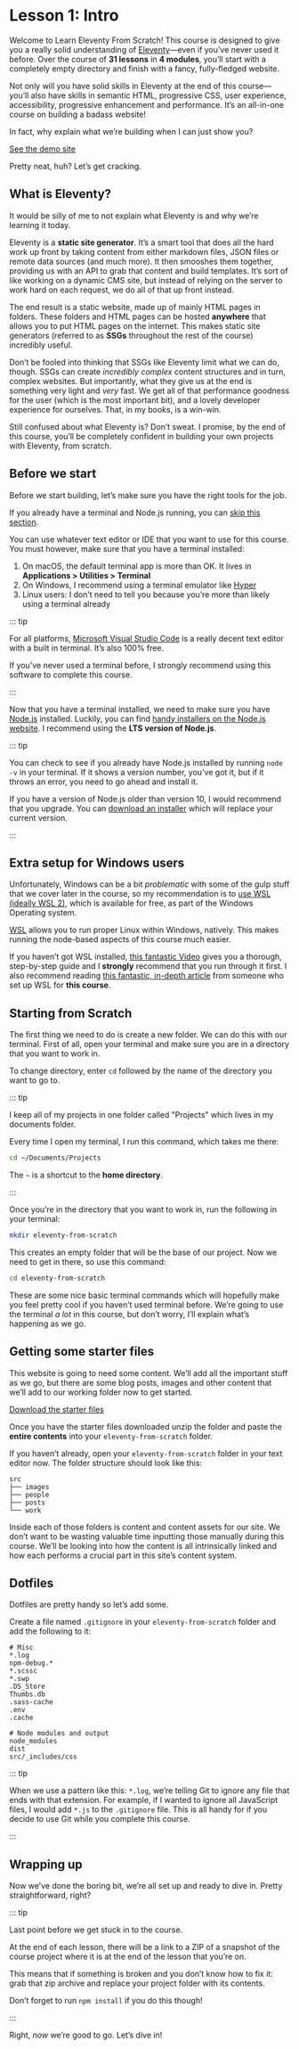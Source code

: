 # Lesson 1: Intro

Welcome to Learn Eleventy From Scratch! This course is designed to give you a really solid understanding of [Eleventy](https://www.11ty.dev/)—even if you’ve never used it before. Over the course of **31 lessons** in **4 modules**, you’ll start with a completely empty directory and finish with a fancy, fully-fledged website.

Not only will you have solid skills in Eleventy at the end of this course—you’ll also have skills in semantic HTML, progressive CSS, user experience, accessibility, progressive enhancement and performance. It’s an all-in-one course on building a badass website!

In fact, why explain what we’re building when I can just show you?

<a class="button" href="https://issue33.com">See the demo site</a>

Pretty neat, huh? Let’s get cracking.

## What is Eleventy?

It would be silly of me to not explain what Eleventy is and why we’re learning it today.

Eleventy is a **static site generator**. It’s a smart tool that does all the hard work up front by taking content from either markdown files, JSON files or remote data sources (and much more). It then smooshes them together, providing us with an API to grab that content and build templates. It’s sort of like working on a dynamic CMS site, but instead of relying on the server to work hard on each request, we do all of that up front instead.

The end result is a static website, made up of mainly HTML pages in folders. These folders and HTML pages can be hosted **anywhere** that allows you to put HTML pages on the internet. This makes static site generators (referred to as **SSGs** throughout the rest of the course) incredibly useful.

Don’t be fooled into thinking that SSGs like Eleventy limit what we can do, though. SSGs can create _incredibly complex_ content structures and in turn, complex websites. But importantly, what they give us at the end is something very light and _very_ fast. We get all of that performance goodness for the user (which is the most important bit), and a lovely developer experience for ourselves. That, in my books, is a win-win.

Still confused about what Eleventy is? Don’t sweat. I promise, by the end of this course, you’ll be completely confident in building your own projects with Eleventy, from scratch.

## Before we start

Before we start building, let’s make sure you have the right tools for the job.

If you already have a terminal and Node.js running, you can [skip this section](#heading-starting-from-scratch).

You can use whatever text editor or IDE that you want to use for this course. You must however, make sure that you have a terminal installed:

1. On macOS, the default terminal app is more than OK. It lives in **Applications > Utilities > Terminal**
2. On Windows, I recommend using a terminal emulator like [Hyper](https://hyper.is/)
3. Linux users: I don’t need to tell you because you’re more than likely using a terminal already

::: tip

For all platforms, [Microsoft Visual Studio Code](https://code.visualstudio.com/) is a really decent text editor with a built in terminal. It’s also 100% free.

If you’ve never used a terminal before, I strongly recommend using this software to complete this course.

:::

Now that you have a terminal installed, we need to make sure you have [Node.js](https://nodejs.org/en/download/) installed. Luckily, you can find [handy installers on the Node.js website](https://nodejs.org/en/download/). I recommend using the **LTS version of Node.js**.

::: tip

You can check to see if you already have Node.js installed by running `node -v` in your terminal. If it shows a version number, you’ve got it, but if it throws an error, you need to go ahead and install it.

If you have a version of Node.js older than version 10, I would recommend that you upgrade. You can [download an installer](https://nodejs.org/en/download/) which will replace your current version.

:::

## Extra setup for Windows users

Unfortunately, Windows can be a bit _problematic_ with some of the gulp stuff that we cover later in the course, so my recommendation is to [use WSL (ideally WSL 2)](https://docs.microsoft.com/en-us/windows/wsl/install-win10), which is available for free, as part of the Windows Operating system.

[WSL](https://docs.microsoft.com/en-us/windows/wsl/) allows you to run proper Linux within Windows, natively. This makes running the node-based aspects of this course much easier.

If you haven’t got WSL installed, [this fantastic Video](https://www.youtube.com/watch?v=_fntjriRe48) gives you a thorough, step-by-step guide and I **strongly** recommend that you run through it first. I also recommend reading [this fantastic, in-depth article](https://fatsackfails.com/posts/eleventy-windows/) from someone who set up WSL for **this course**.

## Starting from Scratch

The first thing we need to do is create a new folder. We can do this with our terminal. First of all, open your terminal and make sure you are in a directory that you want to work in.

To change directory, enter `cd` followed by the name of the directory you want to go to.

::: tip

I keep all of my projects in one folder called "Projects" which lives in my documents folder.

Every time I open my terminal, I run this command, which takes me there:

```bash
cd ~/Documents/Projects
```

The `~` is a shortcut to the **home directory**.

:::

Once you’re in the directory that you want to work in, run the following in your terminal:

```bash
mkdir eleventy-from-scratch
```

This creates an empty folder that will be the base of our project. Now we need to get in there, so use this command:

```bash
cd eleventy-from-scratch
```

These are some nice basic terminal commands which will hopefully make you feel pretty cool if you haven’t used terminal before. We’re going to use the terminal _a lot_ in this course, but don’t worry, I’ll explain what’s happening as we go.

## Getting some starter files

This website is going to need some content. We’ll add all the important stuff as we go, but there are some blog posts, images and other content that we’ll add to our working folder now to get started.

<a href="https://piccalilli.s3.eu-west-2.amazonaws.com/eleventy-from-scratch/eleventy-from-scratch-starter-files.zip" class="button">Download the starter files</a>

Once you have the starter files downloaded unzip the folder and paste the **entire contents** into your `eleventy-from-scratch` folder.

If you haven’t already, open your `eleventy-from-scratch` folder in your text editor now. The folder structure should look like this:

```
src
├── images
├── people
├── posts
└── work
```

Inside each of those folders is content and content assets for our site. We don’t want to be wasting valuable time inputting those manually during this course. We’ll be looking into how the content is all intrinsically linked and how each performs a crucial part in this site’s content system.

## Dotfiles

Dotfiles are pretty handy so let’s add some.

Create a file named `.gitignore` in your `eleventy-from-scratch` folder and add the following to it:

```
# Misc
*.log
npm-debug.*
*.scssc
*.swp
.DS_Store
Thumbs.db
.sass-cache
.env
.cache

# Node modules and output
node_modules
dist
src/_includes/css
```

::: tip

When we use a pattern like this: `*.log`, we’re telling Git to ignore any file that ends with that extension. For example, if I wanted to ignore all JavaScript files, I would add `*.js` to the `.gitignore` file. This is all handy for if you decide to use Git while you complete this course.

:::

## Wrapping up

Now we’ve done the boring bit, we’re all set up and ready to dive in. Pretty straightforward, right?

::: tip

Last point before we get stuck in to the course.

At the end of each lesson, there will be a link to a ZIP of a snapshot of the course project where it is at the end of the lesson that you’re on.

This means that if something is broken and you don’t know how to fix it: grab that zip archive and replace your project folder with its contents.

Don’t forget to run `npm install` if you do this though!

:::

Right, _now_ we’re good to go. Let’s dive in!
